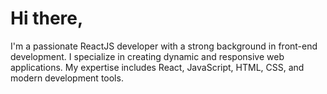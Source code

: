 # Hi there,

I'm a passionate ReactJS developer with a strong background in front-end development. I specialize in creating dynamic and responsive web applications. My expertise includes React, JavaScript, HTML, CSS, and modern development tools.




